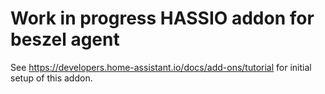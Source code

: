 # Work in progress HASSIO addon for beszel agent

See https://developers.home-assistant.io/docs/add-ons/tutorial for initial setup of this addon.

